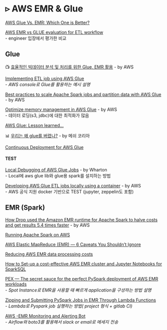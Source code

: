 # ▹ AWS EMR & Glue

[AWS Glue Vs. EMR: Which One is Better?](https://www.knowledgenile.com/blogs/aws-glue-vs-emr/)

[AWS EMR vs GLUE evaluation for ETL workflow](https://www.linkedin.com/pulse/aws-emr-vs-glue-evaluation-etl-workflow-data-rajat-kumar)\
&#x20; \- engineer 입장에서 평가한 비교&#x20;

## Glue

📺 [효율적인 빅데이터 분석 및 처리를 위한 Glue, EMR 활용](https://www.youtube.com/watch?v=aavblrrk4Fo) - by AWS

[Implementing ETL job using AWS Glue](https://techmagie.wordpress.com/2019/07/29/implementing-etl-job-using-aws-glue/)\
&#x20; \-  _AWS console로 Glue를 활용하는 예시 설명_

[Best practices to scale Apache Spark jobs and partition data with AWS Glue](https://aws.amazon.com/ko/blogs/big-data/best-practices-to-scale-apache-spark-jobs-and-partition-data-with-aws-glue/) - by AWS

[Optimize memory management in AWS Glue](https://aws.amazon.com/blogs/big-data/optimize-memory-management-in-aws-glue/) - by AWS\
&#x20; \-  데이터 로딩(s3, jdbc)에 대한 최적화가 많음&#x20;

[AWS Glue: Lesson learned…](https://medium.com/@techatcore/aws-glue-lesson-learned-437d73f3e988)

📊 [우리는 왜 glue를 버렸나?](https://www.slideshare.net/Thomas\_Hyun\_Park/20200206-glue) - by 메쉬 코리아

[Continuous Deployment for AWS Glue](https://bravenewgeek.com/continuous-deployment-for-aws-glue/)

#### TEST

[Local Debugging of AWS Glue Jobs](https://support.wharton.upenn.edu/help/glue-debugging) - by Wharton\
&#x20; \- Local에 aws glue lib와 glue용 spark를 설치하는 방법

[Developing AWS Glue ETL jobs locally using a container](https://aws.amazon.com/blogs/big-data/developing-aws-glue-etl-jobs-locally-using-a-container/) - by AWS\
&#x20; \- AWS 공식 지원 docker 기반으로 TEST (jupyter, zeppelin도 포함)&#x20;

## EMR (Spark)

[How Drop used the Amazon EMR runtime for Apache Spark to halve costs and get results 5.4 times faster](https://aws.amazon.com/blogs/big-data/how-drop-used-the-amazon-emr-runtime-for-apache-spark-to-halve-costs-and-get-results-5-4-times-faster/) - by AWS

[Running Apache Spark on AWS](https://medium.com/acast-tech/running-apache-spark-on-aws-81a5f766d3a6)

[AWS Elastic MapReduce (EMR) — 6 Caveats You Shouldn’t Ignore](https://towardsdatascience.com/aws-elastic-mapreduce-emr-6-caveats-you-shouldnt-ignore-7a3e260e19c1)

[Reducing AWS EMR data processing costs](https://medium.com/teads-engineering/reducing-aws-emr-data-processing-costs-7c12a8df6f2a)

[How to Set-up a cost-effective AWS EMR cluster and Jupyter Notebooks for SparkSQL](https://medium.com/@andcy7/how-to-set-up-a-cost-effective-aws-emr-cluster-and-jupyter-notebooks-for-sparksql-552360ffd4bc)

[PEX — The secret sauce for the perfect PySpark deployment of AWS EMR workloads](https://towardsdatascience.com/pex-the-secret-sauce-for-the-perfect-pyspark-deployment-of-aws-emr-workloads-9aef0d8fa3a5)\
&#x20; \-  _Spot Instance로 EMR을 사용할 때 빠르게 application을 구성하는 방법 설명_

[Zipping and Submitting PySpark Jobs in EMR Through Lambda Functions](https://towardsdatascience.com/zipping-and-submitting-pyspark-jobs-in-emr-through-lambda-functions-46a58a496d9e)\
&#x20; _-  Lambda로 Pyspark job 실행하는 방법( project 형식 + gitlab CI)_

[AWS -EMR Monitoring and Alerting Bot](https://medium.com/swlh/aws-emr-monitoring-and-alerting-bot-20db4b9662)\
&#x20; \-  _Airflow와 boto3를 활용해서 slack or email로 메세지 전송_



